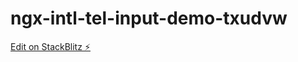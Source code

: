 # ngx-intl-tel-input-demo-txudvw

[Edit on StackBlitz ⚡️](https://stackblitz.com/edit/ngx-intl-tel-input-demo-txudvw)